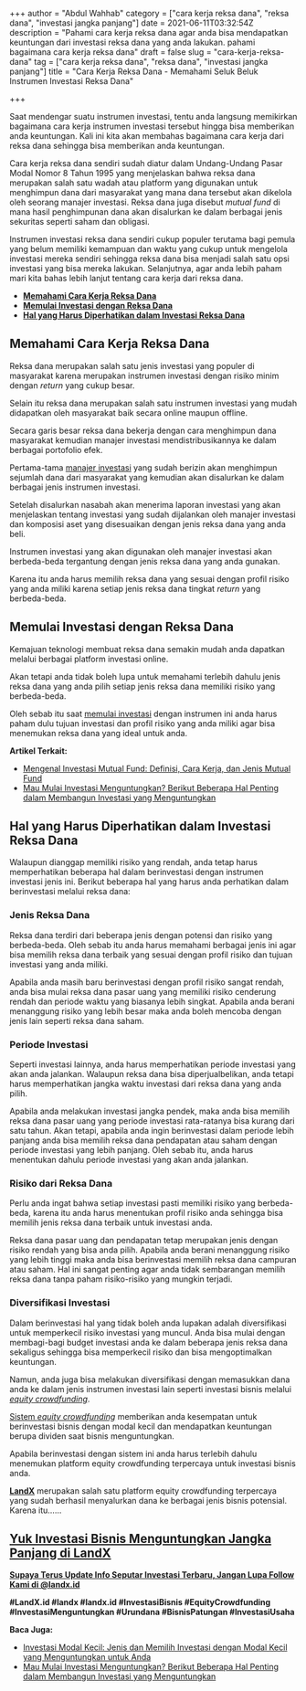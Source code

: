 +++
author = "Abdul Wahhab"
category = ["cara kerja reksa dana", "reksa dana", "investasi jangka panjang"]
date = 2021-06-11T03:32:54Z
description = "Pahami cara kerja reksa dana agar anda bisa mendapatkan keuntungan dari investasi reksa dana yang anda lakukan. pahami bagaimana cara kerja reksa dana"
draft = false
slug = "cara-kerja-reksa-dana"
tag = ["cara kerja reksa dana", "reksa dana", "investasi jangka panjang"]
title = "Cara Kerja Reksa Dana - Memahami Seluk Beluk Instrumen Investasi Reksa Dana"

+++


Saat mendengar suatu instrumen investasi, tentu anda langsung memikirkan bagaimana cara kerja instrumen investasi tersebut hingga bisa memberikan anda keuntungan. Kali ini kita akan membahas bagaimana cara kerja dari reksa dana sehingga bisa memberikan anda keuntungan.

Cara kerja reksa dana sendiri sudah diatur dalam Undang-Undang Pasar Modal Nomor 8 Tahun 1995 yang menjelaskan bahwa reksa dana merupakan salah satu wadah atau platform yang digunakan untuk menghimpun dana dari masyarakat yang mana dana tersebut akan dikelola oleh seorang manajer investasi. Reksa dana juga disebut _mutual fund_ di mana hasil penghimpunan dana akan disalurkan ke dalam berbagai jenis sekuritas seperti saham dan obligasi.

Instrumen investasi reksa dana sendiri cukup populer terutama bagi pemula yang belum memiliki kemampuan dan waktu yang cukup untuk mengelola investasi mereka sendiri sehingga reksa dana bisa menjadi salah satu opsi investasi yang bisa mereka lakukan. Selanjutnya, agar anda lebih paham mari kita bahas lebih lanjut tentang cara kerja dari reksa dana.

* **[Memahami Cara Kerja Reksa Dana](#memahami-cara-kerja-reksa-dana)**
* **[Memulai Investasi dengan Reksa Dana](#memulai-investasi-dengan-reksa-dana)**
* **[Hal yang Harus Diperhatikan dalam Investasi Reksa Dana](#hal-yang-harus-diperhatikan-dalam-investasi-reksa-dana)**

## Memahami Cara Kerja Reksa Dana

Reksa dana merupakan salah satu jenis investasi yang populer di masyarakat karena merupakan instrumen investasi dengan risiko minim dengan _return_ yang cukup besar.

Selain itu reksa dana merupakan salah satu instrumen investasi yang mudah didapatkan oleh masyarakat baik secara online maupun offline.

Secara garis besar reksa dana bekerja dengan cara menghimpun dana masyarakat kemudian manajer investasi mendistribusikannya ke dalam berbagai portofolio efek.

Pertama-tama [manajer investasi](https://landx.id/) yang sudah berizin akan menghimpun sejumlah dana dari masyarakat yang kemudian akan disalurkan ke dalam berbagai jenis instrumen investasi.

Setelah disalurkan nasabah akan menerima laporan investasi yang akan menjelaskan tentang investasi yang sudah dijalankan oleh manajer investasi dan komposisi aset yang disesuaikan dengan jenis reksa dana yang anda beli.

Instrumen investasi yang akan digunakan oleh manajer investasi akan berbeda-beda tergantung dengan jenis reksa dana yang anda gunakan.

Karena itu anda harus memilih reksa dana yang sesuai dengan profil risiko yang anda miliki karena setiap jenis reksa dana tingkat _return_ yang berbeda-beda.

## Memulai Investasi dengan Reksa Dana

Kemajuan teknologi membuat reksa dana semakin mudah anda dapatkan melalui berbagai platform investasi online.

Akan tetapi anda tidak boleh lupa untuk memahami terlebih dahulu jenis reksa dana yang anda pilih setiap jenis reksa dana memiliki risiko yang berbeda-beda.

Oleh sebab itu saat [memulai investasi](https://landx.id/) dengan instrumen ini anda harus paham dulu tujuan investasi dan profil risiko yang anda miliki agar bisa menemukan reksa dana yang ideal untuk anda.

**Artikel Terkait:**

* [Mengenal Investasi Mutual Fund: Definisi, Cara Kerja, dan Jenis Mutual Fund](https://landx.id/blog/mengenal-investasi-mutual-fund-definisi-cara-kerja-dan-jenis-mutual-fund/)
* [Mau Mulai Investasi Menguntungkan? Berikut Beberapa Hal Penting dalam Membangun Investasi yang Menguntungkan](https://landx.id/blog/memulai-investasi-menguntungkan/)

## Hal yang Harus Diperhatikan dalam Investasi Reksa Dana

Walaupun dianggap memiliki risiko yang rendah, anda tetap harus memperhatikan beberapa hal dalam berinvestasi dengan instrumen investasi jenis ini. Berikut beberapa hal yang harus anda perhatikan dalam berinvestasi melalui reksa dana:

### Jenis Reksa Dana

Reksa dana terdiri dari beberapa jenis dengan potensi dan risiko yang berbeda-beda. Oleh sebab itu anda harus memahami berbagai jenis ini agar bisa memilih reksa dana terbaik yang sesuai dengan profil risiko dan tujuan investasi yang anda miliki.

Apabila anda masih baru berinvestasi dengan profil risiko sangat rendah, anda bisa mulai reksa dana pasar uang yang memiliki risiko cenderung rendah dan periode waktu yang biasanya lebih singkat. Apabila anda berani menanggung risiko yang lebih besar maka anda boleh mencoba dengan jenis lain seperti reksa dana saham.

### Periode Investasi

Seperti investasi lainnya, anda harus memperhatikan periode investasi yang akan anda jalankan. Walaupun reksa dana bisa diperjualbelikan, anda tetapi harus memperhatikan jangka waktu investasi dari reksa dana yang anda pilih.

Apabila anda melakukan investasi jangka pendek, maka anda bisa memilih reksa dana pasar uang yang periode investasi rata-ratanya bisa kurang dari satu tahun. Akan tetapi, apabila anda ingin berinvestasi dalam periode lebih panjang anda bisa memilih reksa dana pendapatan atau saham dengan periode investasi yang lebih panjang. Oleh sebab itu, anda harus menentukan dahulu periode investasi yang akan anda jalankan.

### Risiko dari Reksa Dana

Perlu anda ingat bahwa setiap investasi pasti memiliki risiko yang berbeda-beda, karena itu anda harus menentukan profil risiko anda sehingga bisa memilih jenis reksa dana terbaik untuk investasi anda.

Reksa dana pasar uang dan pendapatan tetap merupakan jenis dengan risiko rendah yang bisa anda pilih. Apabila anda berani menanggung risiko yang lebih tinggi maka anda bisa berinvestasi memilih reksa dana campuran atau saham. Hal ini sangat penting agar anda tidak sembarangan memilih reksa dana tanpa paham risiko-risiko yang mungkin terjadi.

### Diversifikasi Investasi

Dalam berinvestasi hal yang tidak boleh anda lupakan adalah diversifikasi untuk memperkecil risiko investasi yang muncul. Anda bisa mulai dengan membagi-bagi budget investasi anda ke dalam beberapa jenis reksa dana sekaligus sehingga bisa memperkecil risiko dan bisa mengoptimalkan keuntungan.

Namun, anda juga bisa melakukan diversifikasi dengan memasukkan dana anda ke dalam jenis instrumen investasi lain seperti investasi bisnis melalui _[equity crowdfunding](https://landx.id/)_.

[Sistem _equity crowdfunding_](https://landx.id/) memberikan anda kesempatan untuk berinvestasi bisnis dengan modal kecil dan mendapatkan keuntungan berupa dividen saat bisnis menguntungkan.

Apabila berinvestasi dengan sistem ini anda harus terlebih dahulu menemukan platform equity crowdfunding terpercaya untuk investasi bisnis anda.

**[LandX](https://landx.id/)** merupakan salah satu platform equity crowdfunding terpercaya yang sudah berhasil menyalurkan dana ke berbagai jenis bisnis potensial. Karena itu…...

## [Yuk Investasi Bisnis Menguntungkan Jangka Panjang di LandX](https://landx.id/)



**[Supaya Terus Update Info Seputar Investasi Terbaru, Jangan Lupa Follow Kami di @landx.id](https://instagram.com/landx.id?utm_medium=copy_link)**

**#LandX.id    #landx         #landx.id    #InvestasiBisnis    #EquityCrowdfunding    #InvestasiMenguntungkan    #Urundana    #BisnisPatungan    #InvestasiUsaha**

**Baca Juga:**

* [Investasi Modal Kecil:  Jenis dan Memilih Investasi dengan Modal Kecil yang Menguntungkan untuk Anda](https://landx.id/blog/investasi-modal-kecil-jenis-dan-memilih-investasi-dengan-modal-kecil-yang-menguntungkan-untuk-anda/)
* [Mau Mulai Investasi Menguntungkan? Berikut Beberapa Hal Penting dalam Membangun Investasi yang Menguntungkan](https://landx.id/blog/memulai-investasi-menguntungkan/)



